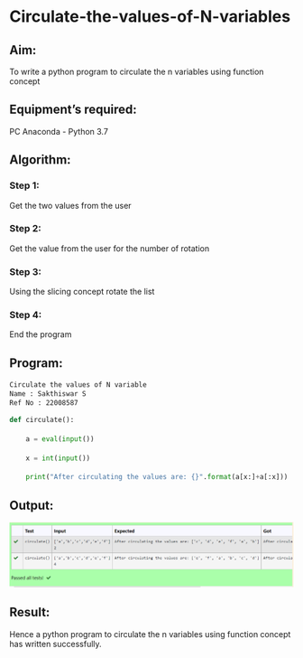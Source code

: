 # Circulate-the-values-of-N-variables
## Aim:
To write a python program to circulate the n variables using function concept
## Equipment’s required:
PC
Anaconda - Python 3.7
## Algorithm: 
### Step 1: 
Get the two values from the user
### Step 2: 
Get the value from the user for the number of rotation
### Step 3: 
Using the slicing concept rotate the list
### Step 4: 
End the program

## Program:
```
Circulate the values of N variable
Name : Sakthiswar S
Ref No : 22008587
```

```python
def circulate():

    a = eval(input())

    x = int(input())

    print("After circulating the values are: {}".format(a[x:]+a[:x]))
```    


## Output:
![model](output.png)
## Result:
Hence a python program to circulate the n variables using function concept has written successfully.
